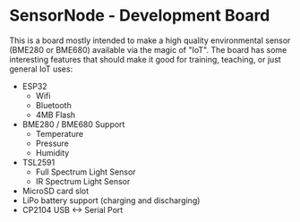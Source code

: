 # SensorNode - Development Board

This is a board mostly intended to make a high quality environmental sensor
(BME280 or BME680) available via the magic of "IoT".  The board has some
interesting features that should make it good for training, teaching, or just
general IoT uses:
* ESP32
    * Wifi
    * Bluetooth
    * 4MB Flash
* BME280 / BME680 Support
  * Temperature
  * Pressure 
  * Humidity
* TSL2591
    * Full Spectrum Light Sensor
    * IR Spectrum Light Sensor
* MicroSD card slot
* LiPo battery support (charging and discharging)
* CP2104 USB <-> Serial Port